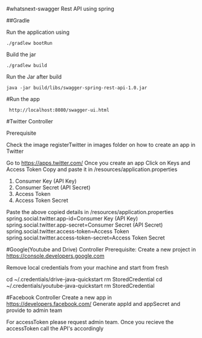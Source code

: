 #whatsnext-swagger
Rest API using spring


##Gradle

Run the application using 

```
./gradlew bootRun
```

Build the jar

```
./gradlew build
```

Run the Jar after build

```
java -jar build/libs/swagger-spring-rest-api-1.0.jar
```

#Run the app

```
 http://localhost:8080/swagger-ui.html
 ```
 
#Twitter Controller

Prerequisite

Check the image registerTwitter in images folder on how to create an app in Twitter

Go to https://apps.twitter.com/
Once you create an app
Click on Keys and Access Token
Copy and paste it in /resources/application.properties
1. Consumer Key (API Key)
2. Consumer Secret (API Secret)
3. Access Token
4. Access Token Secret

Paste the above copied details in /resources/application.properties
spring.social.twitter.app-id=Consumer Key (API Key)
spring.social.twitter.app-secret=Consumer Secret (API Secret)
spring.social.twitter.access-token=Access Token
spring.social.twitter.access-token-secret=Access Token Secret


#Google(Youtube and Drive) Controller
Prerequisite:
Create a new project in https://console.developers.google.com


Remove local credentials from your machine and start from fresh

cd ~/.credentials/drive-java-quickstart
rm StoredCredential
cd ~/.credentials/youtube-java-quickstart
rm StoredCredential


#Facebook Controller
Create a new app in https://developers.facebook.com/
Generate appId and appSecret and provide to admin team

For accessToken please request admin team. Once you recieve the accessToken call the API's accordingly

